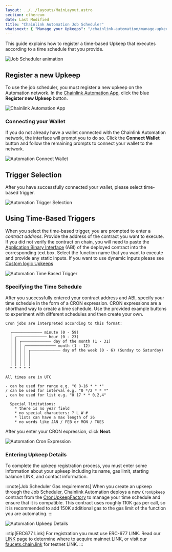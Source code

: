 ```yaml
---
layout: ../../layouts/MainLayout.astro
section: ethereum
date: Last Modified
title: "Chainlink Automation Job Scheduler"
whatsnext: { "Manage your Upkeeps": "/chainlink-automation/manage-upkeeps/" }
---
```


This guide explains how to register a time-based Upkeep that executes according to a time schedule that you provide.

![Job Scheduler animation](/images/contract-devs/automation/auto-job-scheduler.gif)

## Register a new Upkeep

To use the job scheduler, you must register a new upkeep on the Automation network. In the [Chainlink Automation App](https://automation.chain.link/), click the blue **Register new Upkeep** button.

![Chainlink Automation App](/images/contract-devs/automation/auto-ui-home.png)

### Connecting your Wallet

If you do not already have a wallet connected with the Chainlink Automation network, the interface will prompt you to do so. Click the **Connect Wallet** button and follow the remaining prompts to connect your wallet to the network.

![Automation Connect Wallet](/images/contract-devs/automation/auto-ui-wallet.png)

## Trigger Selection

After you have successfully connected your wallet, please select time-based trigger.

![Automation Trigger Selection](/images/contract-devs/automation/auto-ui-pick.png)

## Using Time-Based Triggers

When you select the time-based trigger, you are prompted to enter a _contract address_. Provide the address of the contract you want to execute. If you did not verify the contract on chain, you will need to paste the [Application Binary Interface](https://docs.soliditylang.org/en/develop/abi-spec.html) (ABI) of the deployed contract into the corresponding text box. Select the function name that you want to execute and provide any static inputs. If you want to use dynamic inputs please see [Custom logic Upkeeps](/chainlink-automation/register-upkeep/)

![Automation Time Based Trigger](/images/contract-devs/automation/automation-time-based-trigger.png)

### Specifying the Time Schedule

After you successfully entered your contract address and ABI, specify your time schedule in the form of a CRON expression. CRON expressions are a shorthand way to create a time schedule. Use the provided example buttons to experiment with different schedules and then create your own.

```
Cron jobs are interpreted according to this format:

  ┌───────────── minute (0 - 59)
  │ ┌───────────── hour (0 - 23)
  │ │ ┌───────────── day of the month (1 - 31)
  │ │ │ ┌───────────── month (1 - 12)
  │ │ │ │ ┌───────────── day of the week (0 - 6) (Sunday to Saturday)
  │ │ │ │ │
  │ │ │ │ │
  │ │ │ │ │
  * * * * *

All times are in UTC

- can be used for range e.g. "0 8-16 * * *"
/ can be used for interval e.g. "0 */2 * * *"
, can be used for list e.g. "0 17 * * 0,2,4"

  Special limitations:
    * there is no year field
    * no special characters: ? L W #
    * lists can have a max length of 26
    * no words like JAN / FEB or MON / TUES
```

After you enter your CRON expression, click **Next**.

![Automation Cron Expression](/images/contract-devs/automation/automation-cron-expression.png)

### Entering Upkeep Details

To complete the upkeep registration process, you must enter some information about your upkeep including its name, gas limit, starting balance LINK, and contact information.

:::note[Job Scheduler Gas requirements]
When you create an upkeep through the Job Scheduler, Chainlink Automation deploys a new `CronUpkeep` contract from the [CronUpkeepFactory](https://github.com/smartcontractkit/chainlink/blob/develop/contracts/src/v0.8/factories/CronUpkeepFactory.sol) to manage your time schedule and ensure that it is compatible. This contract uses roughly 110K gas per call, so it is recommended to add 150K additional gas to the gas limit of the function you are automating.
:::

![Automation Upkeep Details](/images/contract-devs/automation/automation-upkeep-details.png)

:::tip[ERC677 Link]
For registration you must use ERC-677 LINK. Read our [LINK](/resources/link-token-contracts/) page to determine where to acquire mainnet LINK, or visit our [faucets.chain.link](https://faucets.chain.link/) for testnet LINK.
:::
